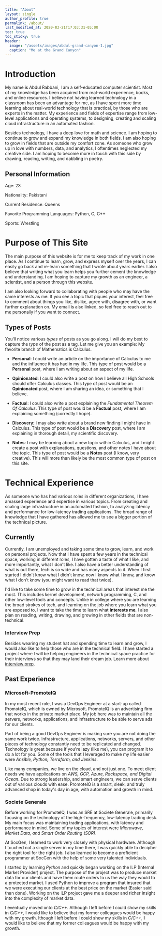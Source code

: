 ```yaml
---
title: "About"
layout: single
author_profile: true
permalink: /about/
last_modified_at: 2020-03-21T17:03:31-05:00
toc: true
toc_sticky: true
header:
  image: "/assets/images/abdul-grand-canyon-1.jpg"
  caption: "Me at the Grand Canyon"
---
```

# Introduction

My name is Abdul Rabbani, I am a self-educated computer scientist. Most
of my knowledge has been acquired from real-world experience, books, and
online resources. I believe not having learned technology in a classroom
has been an advantage for me, as I have spent more time learning about
real-world technology that is practical, by those who are experts in the
matter. My experience and fields of expertise range from low-level
applications and operating systems, to designing, creating and scaling
cloud infrastructure in an automated fashion.

Besides technology, I have a deep love for math and science. I am hoping
to continue to grow and expand my knowledge in both fields. I am also
hoping to grow in fields that are outside my comfort zone. As someone
who grow up in love with numbers, data, and analytics, I oftentimes
neglected my creative side. I am hoping to become more in touch with
this side by drawing, reading, writing, and dabbling in poetry.

## Personal Information

Age: 23

Nationality: Pakistani

Current Residence: Queens

Favorite Programming Languages: Python, C, C++

Sports: Wrestling

# Purpose of This Site

The main purpose of this website is for me to keep track of my work in
one place. As I continue to learn, grow, and express myself over the
years, I can easily go back and re-learn something that I wrote about
years earlier. I also believe that writing what you learn helps you
further cement the knowledge and understanding. I am hoping to capture
my growth as an engineer, a scientist, and a person through this
website.

I am also looking forward to collaborating with people who may have the
same interests as me. If you see a topic that piques your interest, feel
free to comment about things you like, dislike, agree with, disagree
with, or want further explanation on. My email is also linked, so feel
free to reach out to me personally if you want to connect.

## Types of Posts

You'll notice various *types* of posts as you go along. I will do my
best to capture the *type* of the post as a tag. Let me give you an
example: My favorite branch of Mathematics is Calculus.

-   **Personal**: I could write an article on the importance of Calculus
    to me and the influence it has had in my life. This type of post
    would be a **Personal** post, where I am writing about an aspect of
    my life.

-   **Opinionated**: I could also write a post on how I believe all High
    Schools should offer Calculus classes. This type of post would be an
    **Opinionated** post, where I am sharing an idea, or something that
    I believe.

-   **Factual**: I could also write a post explaining the *Fundamental
    Theorem Of Calculus*. This type of post would be a **Factual** post,
    where I am explaining something (correctly I hope).

-   **Discovery**: I may also write about a brand new finding I might
    have in Calculus. This type of post would be a **Discovery** post,
    where I am explaining in thorough detail, my scientific discovery.

-   **Notes**: I may be learning about a new topic within Calculus, and
    I might create a post with explanations, questions, and other notes
    I have about the topic. This type of post would be a **Notes** post
    (I know, very creative). This will more than likely be the most
    common type of post on this site.

# Technical Experience

As someone who has had various roles in different organizations, I have
amassed experience and expertise in various topics. From creating and
scaling large infrastructure in an automated fashion, to analyzing
latency and performance for low-latency trading applications. The broad
range of knowledge that I have gathered has allowed me to see a bigger
portion of the technical picture.

## Currently

Currently, I am unemployed and taking some time to grow, learn, and work
on personal projects. Now that I have spent a few years in the technical
space, working in different roles, I have gotten a taste of what I like,
and more importantly, what I don't like. I also have a better
understanding of what is out there, tech is so wide and has many aspects
to it. When I first started I didn\'t know what I didn't know, now I
know what I know, and know what I don\'t know (you might want to read
that twice).

I'd like to take some time to grow in the technical areas that interest
me the most. This includes kernel development, network programming, C,
and other low-level tools and concepts. Unlike in college where you are
learning the broad strokes of tech, and learning on the job where you
learn what you are exposed to, I want to take the time to learn what
**interests me**. I also plan on reading, writing, drawing, and growing
in other fields that are non-technical.

### Interview Prep

Besides wearing my student hat and spending time to learn and grow, I
would also like to help those who are in the technical field. I have
started a project where I will be helping engineers in the technical
space practice for their interviews so that they may land their dream
job. Learn more about [interview prep](/interview_prep/introduction_to_interview_prep).

## Past Experience

### Microsoft-PromoteIQ

In my most recent role, I was a DevOps Engineer at a start-up called
PromoteIQ, which is owned by Microsoft. PromoteIQ is an advertising firm
that works in the private market place. My job here was to maintain all
the servers, networks, applications, and infrastructure to be able to
serve ads for our clients.

Part of being a good DevOps Engineer is making sure you are not doing
the same work twice. Infrastructure, applications, networks, servers,
and other pieces of technology constantly need to be replicated and
changed. Technology is great because if you\'re lazy (like me), you can
program it to do a lot for you. Some of the tools that I leveraged to
make my life easier were *Ansible, Python, Terraform, and Jenkins*.

Like many companies, we live on the cloud, and not just one. To meet
client needs we have applications on *AWS, GCP, Azure, Rackspace, and
Digital Ocean*. Due to strong leadership, and smart engineers, we can
serve clients out of various clouds with ease. PromoteIQ is a smart,
sleek, and truly advanced shop in today\'s day in age, with automation
and growth in mind.

### Societe Generale

Before working for PromoteIQ, I was an SRE at Societe Generale,
primarily focusing on the technology of the high-frequency, low-latency
trading desk. My main focus was maintaining trading applications, with
latency and performance in mind. Some of my topics of interest were
*Microwave, Market Data, and Smart Order Routing (SOR)*.

At SocGen, I learned to work very closely with physical hardware.
Although I touched not a single server in my time there, I was quickly
able to decipher the right tool for the right job. I also learned to
become a proficient programmer at SocGen with the help of some very
talented individuals.

I started by learning *Python* and quickly began working on the ILP
(Internal Market Provider) project. The purpose of the project was to
produce market data for our clients and have them route orders to us the
way they would to a protected market. I used Python to improve a program
that insured that we were executing our clients at the best price on the
market (Easier said than done). Working on the ILP project gave me a
deeper and richer insight into the complexity of market data.

I eventually moved onto *C/C++*. Although I left before I could show my
skills in *C/C++*, I would like to believe that my former colleagues
would be happy with my growth.
lthough I left before I could show my skills in *C/C++*, I would like to believe that my former colleagues would be happy with my growth.
